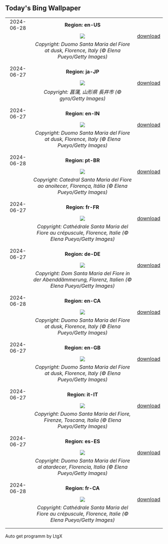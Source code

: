 ## Today's Bing Wallpaper
|      |      |      |
| :----: | :----: | :----: |
|2024-06-28|**Region: en-US**||
||![](https://www.bing.com/th?id=OHR.FlorenceDuomo_EN-US1448955167_UHD.jpg&pid=hp&w=1152&h=648&rs=1&c=4)| [download](https://www.bing.com/th?id=OHR.FlorenceDuomo_EN-US1448955167_UHD.jpg)|
||*Copyright: Duomo Santa Maria del Fiore at dusk, Florence, Italy (© Elena Pueyo/Getty Images)*
||
|||
|2024-06-27|**Region: ja-JP**||
||![](https://www.bing.com/th?id=OHR.Ayame2024_JA-JP3356201078_UHD.jpg&pid=hp&w=1152&h=648&rs=1&c=4)| [download](https://www.bing.com/th?id=OHR.Ayame2024_JA-JP3356201078_UHD.jpg)|
||*Copyright: 菖蒲, 山形県 長井市 (© gyro/Getty Images)*
||
|||
|2024-06-27|**Region: en-IN**||
||![](https://www.bing.com/th?id=OHR.FlorenceDuomo_EN-IN0160356722_UHD.jpg&pid=hp&w=1152&h=648&rs=1&c=4)| [download](https://www.bing.com/th?id=OHR.FlorenceDuomo_EN-IN0160356722_UHD.jpg)|
||*Copyright: Duomo Santa Maria del Fiore at dusk, Florence, Italy (© Elena Pueyo/Getty Images)*
||
|||
|2024-06-28|**Region: pt-BR**||
||![](https://www.bing.com/th?id=OHR.FlorenceDuomo_PT-BR4528036954_UHD.jpg&pid=hp&w=1152&h=648&rs=1&c=4)| [download](https://www.bing.com/th?id=OHR.FlorenceDuomo_PT-BR4528036954_UHD.jpg)|
||*Copyright: Catedral Santa Maria del Fiore ao anoitecer, Florença, Itália (© Elena Pueyo/Getty Images)*
||
|||
|2024-06-27|**Region: fr-FR**||
||![](https://www.bing.com/th?id=OHR.FlorenceDuomo_FR-FR6562213181_UHD.jpg&pid=hp&w=1152&h=648&rs=1&c=4)| [download](https://www.bing.com/th?id=OHR.FlorenceDuomo_FR-FR6562213181_UHD.jpg)|
||*Copyright: Cathédrale Santa Maria del Fiore au crépuscule, Florence, Italie (© Elena Pueyo/Getty Images)*
||
|||
|2024-06-27|**Region: de-DE**||
||![](https://www.bing.com/th?id=OHR.FlorenceDuomo_DE-DE5707653753_UHD.jpg&pid=hp&w=1152&h=648&rs=1&c=4)| [download](https://www.bing.com/th?id=OHR.FlorenceDuomo_DE-DE5707653753_UHD.jpg)|
||*Copyright: Dom Santa Maria del Fiore in der Abenddämmerung, Florenz, Italien (© Elena Pueyo/Getty Images)*
||
|||
|2024-06-28|**Region: en-CA**||
||![](https://www.bing.com/th?id=OHR.FlorenceDuomo_EN-CA9972074175_UHD.jpg&pid=hp&w=1152&h=648&rs=1&c=4)| [download](https://www.bing.com/th?id=OHR.FlorenceDuomo_EN-CA9972074175_UHD.jpg)|
||*Copyright: Duomo Santa Maria del Fiore at dusk, Florence, Italy (© Elena Pueyo/Getty Images)*
||
|||
|2024-06-27|**Region: en-GB**||
||![](https://www.bing.com/th?id=OHR.FlorenceDuomo_EN-GB0264090217_UHD.jpg&pid=hp&w=1152&h=648&rs=1&c=4)| [download](https://www.bing.com/th?id=OHR.FlorenceDuomo_EN-GB0264090217_UHD.jpg)|
||*Copyright: Duomo Santa Maria del Fiore at dusk, Florence, Italy (© Elena Pueyo/Getty Images)*
||
|||
|2024-06-27|**Region: it-IT**||
||![](https://www.bing.com/th?id=OHR.FlorenceDuomo_IT-IT5589174181_UHD.jpg&pid=hp&w=1152&h=648&rs=1&c=4)| [download](https://www.bing.com/th?id=OHR.FlorenceDuomo_IT-IT5589174181_UHD.jpg)|
||*Copyright: Duomo Santa Maria del Fiore, Firenze, Toscana, Italia (© Elena Pueyo/Getty Images)*
||
|||
|2024-06-27|**Region: es-ES**||
||![](https://www.bing.com/th?id=OHR.FlorenceDuomo_ES-ES9598633460_UHD.jpg&pid=hp&w=1152&h=648&rs=1&c=4)| [download](https://www.bing.com/th?id=OHR.FlorenceDuomo_ES-ES9598633460_UHD.jpg)|
||*Copyright: Duomo Santa Maria del Fiore al atardecer, Florencia, Italia (© Elena Pueyo/Getty Images)*
||
|||
|2024-06-28|**Region: fr-CA**||
||![](https://www.bing.com/th?id=OHR.FlorenceDuomo_FR-CA4457797022_UHD.jpg&pid=hp&w=1152&h=648&rs=1&c=4)| [download](https://www.bing.com/th?id=OHR.FlorenceDuomo_FR-CA4457797022_UHD.jpg)|
||*Copyright: Cathédrale Santa Maria del Fiore au crépuscule, Florence, Italie (© Elena Pueyo/Getty Images)*
||
|||

Auto get programm by LtgX
